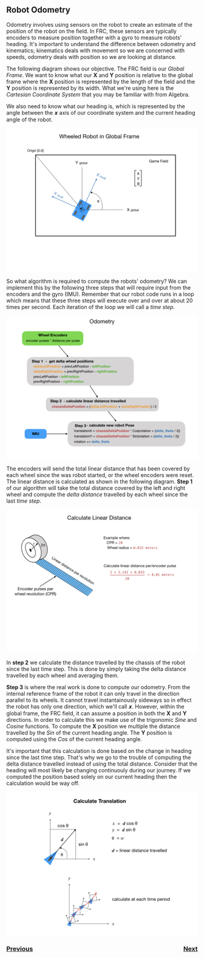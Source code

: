 ## Robot Odometry

Odometry involves using sensors on the robot to create an estimate of the position of the robot on the field. In FRC, these sensors are typically encoders to measure position together with a gyro to measure robots' heading. It's important to understand the difference between odometry and kinematics; kinematics deals with movement so we are concerned with speeds, odometry deals with position so we are looking at distance.  

The following diagram shows our objective.  The FRC field is our <i>Global Frame</i>.  We want to know what our **X** and **Y** position is relative to the global frame where the **X** position is represented by the length of the field and the **Y** position is represented by its width.  What we're using here is the <i>Cartesian Coordinate System</i> that you may be familiar with from Algebra.

We also need to know what our heading is, which is represented by the angle between the 𝒙 axis of our coordinate system and the current heading angle of the robot.

![Global Frame](../../images/FRCKinematics&Odometry/FRCKinematics&Odometry.009.jpeg)

So what algorithm is required to compute the robots' odometry?  We can implement this by the following three steps that will require input from the encoders and the gyro (IMU). Remember that our robot code runs in a loop which means that these three steps will execute over and over at about 20 times per second. Each iteration of the loop we will call a <i>time step</i>.

![Odometry Calculation](../../images/FRCKinematics&Odometry/FRCKinematics&Odometry.010.jpeg)

The encoders will send the total linear distance that has been covered by each wheel since the was robot started, or the wheel encoders were reset.  The linear distance is calculated as shown in the following diagram.  **Step 1** of our algorithm will take the total distance covered by the left and right wheel and compute the <i>delta distance</i> travelled by each wheel since the last <i>time step</i>.

![Encoder Position](../../images/FRCKinematics&Odometry/FRCKinematics&Odometry.011.jpeg)

In **step 2** we calculate the distance travelled by the chassis of the robot since the last time step.  This is done by simply taking the delta distance travelled by each wheel and averaging them.  

**Step 3** is where the real work is done to compute our odometry.  From the internal reference frame of the robot it can only travel in the direction parallel to its wheels.  It cannot travel instantainously sideways so in effect the robot has only one direction, which we'll call 𝒙.  However, within the global frame, the FRC field, it can assume a position in both the **X** and **Y** directions.  In order to calculate this we make use of the trigonomic <i>Sine</i> and <i>Cosine</i> functions.  To compute the **X** position we multiple the distance travelled by the <i>Sin</i> of the current heading angle.  The **Y** position is computed using the <i>Cos</i> of the current heading angle.

It's important that this calculation is done based on the change in heading since the last time step. That's why we go to the trouble of computing the delta distance travelled instead of using the total distance.  Consider that the heading will most likely be changing continuouly during our journey.  If we computed the position based solely on our current heading then the calculation would be way off.

![Translation Calculation](../../images/FRCKinematics&Odometry/FRCKinematics&Odometry.012.jpeg)

<h3><span style="float:left">
<a href="../Kinematics/intro">Previous</a></span>
<span style="float:right">
<a href="../Motion/intro">Next</a></span></h3>